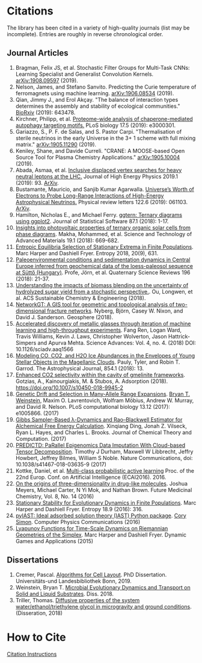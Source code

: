 # Citations

The library has been cited in a variety of high-quality journals (list may be incomplete). Entries are roughly in reverse chronological order.

## Journal Articles
1. Bragman, Felix JS, et al. Stochastic Filter Groups for Multi-Task CNNs: Learning Specialist and Generalist Convolution Kernels. [arXiv:1908.09597](https://arxiv.org/abs/1908.09597) (2019).
1. Nelson, James, and Stefano Sanvito. Predicting the Curie temperature of ferromagnets using machine learning. [arXiv:1906.08534](https://arxiv.org/abs/1906.08534) (2019).
1. Qian, Jimmy J., and Erol Akçay. "The balance of interaction types determines the assembly and stability of ecological communities." [BioRxiv](https://www.biorxiv.org/content/10.1101/643478v1.full) (2019): 643478.
1. Kirchner, Philipp, et al. [Proteome-wide analysis of chaperone-mediated autophagy targeting motifs.](https://journals.plos.org/plosbiology/article?id=10.1371/journal.pbio.3000301) PLoS biology 17.5 (2019): e3000301.
1. Gariazzo, S., P. F. de Salas, and S. Pastor Carpi. "Thermalisation of sterile neutrinos in the early Universe in the 3+ 1 scheme with full mixing matrix." [arXiv:1905.11290](https://arxiv.org/abs/1905.11290) (2019).
1. Keniley, Shane, and Davide Curreli. "CRANE: A MOOSE-based Open Source Tool for Plasma Chemistry Applications." [arXiv:1905.10004](https://arxiv.org/abs/1905.10004) (2019).
1. Abada, Asmaa, et al. [Inclusive displaced vertex searches for heavy neutral leptons at the LHC.](https://link.springer.com/article/10.1007/JHEP01(2019)093) Journal of High Energy Physics 2019.1 (2019): 93. [ArXiv](https://arxiv.org/abs/1807.10024).
1. Bustamante, Mauricio, and Sanjib Kumar Agarwalla. [Universe’s Worth of Electrons to Probe Long-Range Interactions of High-Energy Astrophysical Neutrinos.](https://journals.aps.org/prl/abstract/10.1103/PhysRevLett.122.061103) Physical review letters 122.6 (2019): 061103. [ArXiv](https://arxiv.org/abs/1808.02042).
1. Hamilton, Nicholas E., and Michael Ferry. [ggtern: Ternary diagrams using ggplot2](https://www.jstatsoft.org/article/view/v087c03). Journal of Statistical Software 87.1 (2018): 1-17.
1. [Insights into photovoltaic properties of ternary organic solar cells from phase diagrams](https://www.tandfonline.com/doi/abs/10.1080/14686996.2018.1509275). Makha, Mohammed, et al. Science and Technology of Advanced Materials 19.1 (2018): 669-682.
1. [Entropic Equilibria Selection of Stationary Extrema in Finite Populations](https://doi.org/10.3390/e20090631). Marc Harper
and Dashiell Fryer. Entropy 2018, 20(9), 631.
1. [Paleoenvironmental conditions and sedimentation dynamics in Central Europe inferred from geochemical data of the loess-paleosol sequence at Süttő (Hungary)](https://www.sciencedirect.com/science/article/pii/S027737911730834X). Profe, Jörn, et al. Quaternary Science Reviews 196 (2018): 21-37.
1. [Understanding the impacts of biomass blending on the uncertainty of hydrolyzed sugar yield from a stochastic perspective.](https://pubs.acs.org/doi/full/10.1021/acssuschemeng.8b02150#showReferences). Ou, Longwen, et al. ACS Sustainable Chemistry & Engineering (2018).
1. [NetworkGT: A GIS tool for geometric and topological analysis of two-dimensional fracture networks](https://pubs.geoscienceworld.org/gsa/geosphere/article/14/4/1618/531129/networkgt-a-gis-tool-for-geometric-and-topological). Nyberg, Björn, Casey W. Nixon, and David J. Sanderson. Geosphere (2018).
1. [Accelerated discovery of metallic glasses through iteration of machine learning and high-throughput experiments](http://advances.sciencemag.org/content/4/4/eaaq1566.full). Fang Ren, Logan Ward, Travis Williams, Kevin J. Laws, Christopher Wolverton, Jason Hattrick-Simpers and Apurva Mehta. Science Advances: Vol. 4, no. 4. (2018) DOI: 10.1126/sciadv.aaq1566
1. [Modeling CO, CO2, and H2O Ice Abundances in the Envelopes of Young Stellar Objects in the Magellanic Clouds](http://iopscience.iop.org/article/10.3847/1538-4357/aaa96a/meta). Pauly, Tyler, and Robin T. Garrod. The Astrophysical Journal, 854.1 (2018): 13.
1. [Enhanced CO2 selectivity within the cavity of gmelinite frameworks](https://link.springer.com/article/10.1007%2Fs10450-018-9945-2). Gotzias, A., Kainourgiakis, M. & Stubos, A. Adsorption (2018). https://doi.org/10.1007/s10450-018-9945-2
1. [Genetic Drift and Selection in Many-Allele Range Expansions](http://journals.plos.org/ploscompbiol/article?id=10.1371/journal.pcbi.1005866). [Bryan T. Weinstein](https://github.com/btweinstein), Maxim O. Lavrentovich, Wolfram Möbius, Andrew W. Murray, and David R. Nelson. PLoS computational biology 13.12 (2017): e1005866. (2017)
1. [Gibbs Sampler-Based λ-Dynamics and Rao–Blackwell Estimator for Alchemical Free Energy Calculation](http://pubs.acs.org/doi/abs/10.1021/acs.jctc.7b00204?src=recsys&journalCode=jctcce). Xinqiang Ding, Jonah Z. Vilseck, Ryan L. Hayes, and Charles L. Brooks. Journal of Chemical Theory and Computation. (2017)
1. [PREDICTD: PaRallel Epigenomics Data Imputation With Cloud-based Tensor Decomposition](http://biorxiv.org/content/early/2017/04/04/123927). Timothy J Durham, Maxwell W Libbrecht, Jeffry Howbert, Jeffrey Bilmes, William S Noble. Nature Communications, doi: 10.1038/s41467-018-03635-9 (2017)
1. Kottke, Daniel, et al. [Multi-class probabilistic active learning](http://ebooks.iospress.nl/publication/44803) Proc. of the 22nd Europ. Conf. on Artificial Intelligence (ECAI2016). 2016.
1. [On the origins of three-dimensionality in drug-like molecules](http://www.future-science.com/doi/full/10.4155/fmc-2016-0095). Joshua Meyers, Michael Carter, N Yi Mok, and Nathan Brown. Future Medicinal Chemistry, Vol. 8, No. 14 (2016)
1. [Stationary Stability for Evolutionary Dynamics in Finite Populations](http://www.mdpi.com/1099-4300/18/9/316/htm). Marc Harper and Dashiell Fryer. Entropy 18.9 (2016): 316.
1. [pyIAST: Ideal adsorbed solution theory (IAST) Python package](http://www.sciencedirect.com/science/article/pii/S0010465515004403). [Cory Simon](https://github.com/CorySimon). Computer Physics Communications (2016)
1. [Lyapunov Functions for Time-Scale Dynamics on Riemannian Geometries of the Simplex](https://link.springer.com/article/10.1007/s13235-014-0124-0). Marc Harper and Dashiell Fryer. Dynamic Games and Applications (2015)

## Dissertations
1. Cremer, Pascal. [Algorithms for Cell Layout](http://hss.ulb.uni-bonn.de/2019/5428/5428.pdf). PhD Dissertation. Universitäts-und Landesbibliothek Bonn, 2019.
1. Weinstein, Bryan T. [Microbial Evolutionary Dynamics and Transport on Solid and Liquid Substrates](https://dash.harvard.edu/handle/1/40050028). Diss. 2018.
1. Triller, Thomas. [Diffusive properties of the system water/ethanol/triethylene glycol in microgravity and ground conditions](https://d-nb.info/1168324432/34). (Disseration, 2018) 

# How to Cite

[Citation Instructions](CITATION.md)
